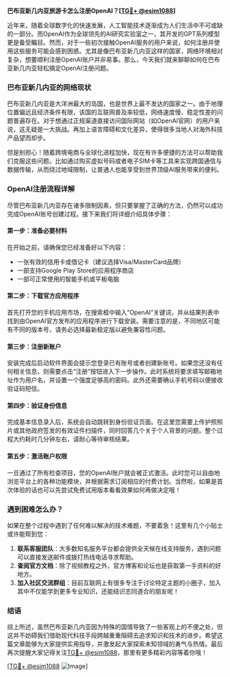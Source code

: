 **巴布亚新几内亚旅游卡怎么注册OpenAI？[[TG💪+ @esim1088](https://t.me/s/esim1088)]**

近年来，随着全球数字化的快速发展，人工智能技术逐渐成为人们生活中不可或缺的一部分。而OpenAI作为全球领先的AI研究实验室之一，其开发的GPT系列模型更是备受瞩目。然而，对于一些初次接触OpenAI服务的用户来说，如何注册并使用这些服务可能会感到困惑。尤其是像巴布亚新几内亚这样的国家，网络环境相对复杂，想要顺利注册OpenAI账户并非易事。那么，今天我们就来聊聊如何在巴布亚新几内亚轻松搞定OpenAI注册问题。

### 巴布亚新几内亚的网络现状

巴布亚新几内亚是大洋洲最大的岛国，也是世界上最不发达的国家之一。由于地理位置偏远且经济条件有限，该国的互联网普及率较低，网络速度慢、稳定性差的问题普遍存在。对于想通过正规渠道直接访问国际网站（如OpenAI官网）的用户来说，这无疑是一大挑战。再加上语言障碍和文化差异，使得很多当地人对海外科技产品望而却步。

但是别担心！随着跨境电商与全球化进程加快，现在有许多便捷的方法可以帮助我们克服这些问题。比如通过购买虚拟号码或者电子SIM卡等工具来实现跨国通信与数据传输，从而绕过地域限制，让普通人也能享受到世界顶级AI服务带来的便利。

### OpenAI注册流程详解

尽管巴布亚新几内亚存在诸多限制因素，但只要掌握了正确的方法，仍然可以成功完成OpenAI账号创建过程。接下来我们将详细介绍具体步骤：

#### 第一步：准备必要材料
在开始之前，请确保您已经准备好以下内容：
- 一张有效的信用卡或借记卡（建议选择Visa/MasterCard品牌）
- 一部支持Google Play Store的应用程序商店
- 一部可正常使用的智能手机或平板电脑

#### 第二步：下载官方应用程序
首先打开您的手机应用市场，在搜索框中输入“OpenAI”关键词，并从结果列表中找到由OpenAI官方发布的应用程序进行下载安装。需要注意的是，不同地区可能有不同的版本号，请务必选择最新稳定版以避免兼容性问题。

#### 第三步：注册新账户
安装完成后启动软件界面会提示您登录已有账号或者创建新账号。如果您还没有任何相关信息，则需要点击“注册”按钮进入下一步操作。此时系统将要求填写邮箱地址作为用户名，并设置一个强度足够高的密码。此外还需要确认手机号码以便接收验证码短信。

#### 第四步：验证身份信息
完成基本信息录入后，系统会自动跳转到身份验证页面。在这里您需要上传护照照片或其他政府签发的有效证件扫描件，同时回答几个关于个人背景的问题。整个过程大约耗时几分钟左右，请耐心等待审核结果。

#### 第五步：激活账户权限
一旦通过了所有检查项目，您的OpenAI账户就会被正式激活。此时您可以自由地浏览平台上的各种功能模块，并根据需求订阅相应的付费计划。当然啦，如果是首次体验的话也可以先尝试免费试用版本看看效果如何再做决定哦！

### 遇到困难怎么办？
如果在整个过程中遇到了任何难以解决的技术难题，不要着急！这里有几个小贴士或许能帮到您：
1. **联系客服团队**：大多数知名服务平台都会提供全天候在线支持服务，遇到问题可以直接发送邮件或拨打热线电话寻求帮助。
2. **查阅官方文档**：除了视频教程之外，官方博客和论坛也是获取第一手资料的好地方。
3. **加入社区交流群组**：目前互联网上有很多专注于讨论特定主题的小圈子，加入其中不仅能学到更多专业知识，还能结识志同道合的朋友呢！

### 结语

综上所述，虽然巴布亚新几内亚因为特殊的国情导致了一些客观上的不便之处，但这并不妨碍我们借助现代科技手段跨越重重阻碍去追求知识和技术的进步。希望这篇文章能够为大家提供实用指导，并激发起大家探索未知领域的勇气与热情。最后再次提醒大家记得关注[TG💪+ @esim1088](https://t.me/s/esim1088)，那里有更多精彩内容等着你哦！

[[TG💪+ @esim1088](https://t.me/s/esim1088) ![Image](https://i.postimg.cc/4NQfJmqS/Snipaste-2025-05-13-00-14-12.png)]